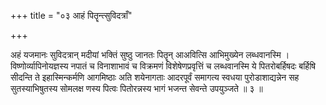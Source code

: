+++
title = "०३ आहं पितॄन्त्सुविदत्राँ"

+++

अहं यजमानः सुविदत्रान् मदीयां भक्तिं सुष्ठु जानतः पितॄन् आअवित्सि आभिमुख्येन लब्धवानस्मि । विष्णोर्व्यापिनोयज्ञस्य नपातं च विनाशाभावं च विक्रमणं विशेषेणप्रवृत्तिं च लब्धवानस्मि ये पितरोबर्हिषदः बर्हिषि सीदन्ति ते इहास्मिन्कर्मणि आगमिष्ठाः अति शयेनागताः आदरपूर्वं समागत्य स्वधया पुरोडाशाद्यन्नेन सह सुतस्याभिषुतस्य सोमलक्ष णस्य पित्वः पितोरन्नस्य भागं भजन्त सेवन्ते उपयुञ्जते ॥ ३ ॥